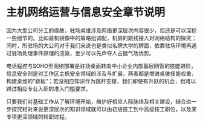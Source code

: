 # 主机网络运营与信息安全章节说明

因为大型公司分工的缘故，驻场桌维涉及网络更深层次内容很少，但还是可以深挖一些细节的。比如装机镜像中的策略组调配，机房的跳线接入对网络结构的探究；同时，所驻场的大公司对于我们来说也是类似名牌大学的牌面，依靠驻场环境再通过驻场处理事件原理的渲染，至少可以先声夺人占据气场优势。

电话程控与SOHO型网络部署是驻场桌面转向中小企业内部基层网管的技能进阶，信息安全则是对工作区主机安全领域的涉及与扩展，两者都是增进桌维技能权重，构建桌维的“跳板”；若没相应知识作为跳杆支撑，我们即使有升跃的机会，也难以跨过相应专业入职的准入门槛要求。

只要我们对基础工作从了解环境开始，维护好相应人际脉络及相关建设，结合进一步探究相对来说更深层次的知识领域就可以由初级技工到中高级技工职位，以及某专项更深领域的转职过程。



